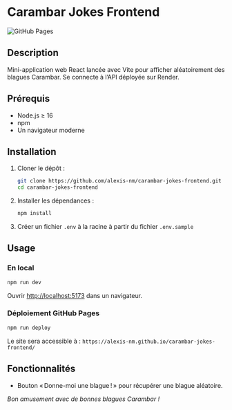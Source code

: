 # Carambar Jokes Frontend

![GitHub Pages](https://img.shields.io/badge/deployed%20on-GitHub%20Pages-blue)

## Description

Mini-application web React lancée avec Vite pour afficher aléatoirement des blagues Carambar. Se connecte à l’API déployée sur Render.

## Prérequis

- Node.js ≥ 16
- npm
- Un navigateur moderne

## Installation

1. Cloner le dépôt :
   ```bash
   git clone https://github.com/alexis-nm/carambar-jokes-frontend.git
   cd carambar-jokes-frontend
   ```
2. Installer les dépendances :
   ```bash
   npm install
   ```
3. Créer un fichier `.env` à la racine à partir du fichier `.env.sample`

## Usage

### En local

```bash
npm run dev
```

Ouvrir [http://localhost:5173](http://localhost:5173) dans un navigateur.

### Déploiement GitHub Pages

```bash
npm run deploy
```

Le site sera accessible à : `https://alexis-nm.github.io/carambar-jokes-frontend/`

## Fonctionnalités

- Bouton « Donne-moi une blague ! » pour récupérer une blague aléatoire.

*Bon amusement avec de bonnes blagues Carambar !*
